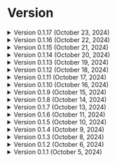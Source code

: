 # Version
<!-- v0.1.17 -->
<details>
<summary>Version 0.1.17 (October 23, 2024)</summary>
v0.1.17 (Beta 0, Build 1, Release 17)

* Added 1 custom question
</details>

<!-- v0.1.16 -->
<details>
<summary>Version 0.1.16 (October 22, 2024)</summary>
v0.1.16 (Beta 0, Build 1, Release 16)

* Added 1 custom question
</details>

<!-- v0.1.15 -->
<details>
<summary>Version 0.1.15 (October 21, 2024)</summary>
v0.1.15 (Beta 0, Build 1, Release 15)

* Added 1 custom question
</details>

<!-- v0.1.14 -->
<details>
<summary>Version 0.1.14 (October 20, 2024)</summary>
v0.1.14 (Beta 0, Build 1, Release 14)

* Added 1 custom question
</details>

<!-- v0.1.13 -->
<details>
<summary>Version 0.1.13 (October 19, 2024)</summary>
v0.1.13 (Beta 0, Build 1, Release 13)

* Added 2 custom questions
* Added legal format
* Added Privacy Policy
* Updated Terms of Service
</details>

<!-- v0.1.12 -->
<details>
<summary>Version 0.1.12 (October 18, 2024)</summary>
v0.1.12 (Beta 0, Build 1, Release 12)

* Added 1 custom question
</details>

<!-- v0.1.11 -->
<details>
<summary>Version 0.1.11 (October 17, 2024)</summary>
v0.1.11 (Beta 0, Build 1, Release 11)

* Added 2 custom questions
* Added win/loss/draw
* Bug fixes
</details>

<!-- v0.1.10 -->
<details>
<summary>Version 0.1.10 (October 16, 2024)</summary>
v0.1.10 (Beta 0, Build 1, Release 10)

* Added 1 custom question
* Added GB meet 1 scores
* Disabled visit tracker
</details>

<!-- v0.1.9 -->
<details>
<summary>Version 0.1.9 (October 15, 2024)</summary>
v0.1.9 (Beta 0, Build 1, Release 9)

* Added 1 custom question
* Added Terms of Service
</details>

<!-- v0.1.8 -->
<details>
<summary>Version 0.1.8 (October 14, 2024)</summary>
v0.1.8 (Beta 0, Build 1, Release 8)

* Added 4 custom questions
</details>

<!-- v0.1.7 -->
<details>
<summary>Version 0.1.7 (October 13, 2024)</summary>
v0.1.7 (Beta 0, Build 1, Release 7)

* Added 2 custom questions
</details>

<!-- v0.1.6 -->
<details>
<summary>Version 0.1.6 (October 11, 2024)</summary>
v0.1.6 (Beta 0, Build 1, Release 6)

* Added 6 custom questions
</details>

<!-- v0.1.5 -->
<details>
<summary>Version 0.1.5 (October 10, 2024)</summary>
v0.1.5 (Beta 0, Build 1, Release 5)

* Added 10 custom questions
</details>

<!-- v0.1.4 -->
<details>
<summary>Version 0.1.4 (October 9, 2024)</summary>
v0.1.4 (Beta 0, Build 1, Release 4)

* Added 10 custom questions
</details>

<!-- v0.1.3 -->
<details>
<summary>Version 0.1.3 (October 8, 2024)</summary>
v0.1.3 (Beta 0, Build 1, Release 3)

* Added 5 questions (2 custom, 1 hard, 1 medium, 1 easy)
</details>

<!-- v0.1.2 -->
<details>
<summary>Version 0.1.2 (October 6, 2024)</summary>
v0.1.2 (Beta 0, Build 1, Release 2)

* Added analytics
</details>

<!-- v0.1.1 -->
<details>
<summary>Version 0.1.1 (October 5, 2024)</summary>
v0.1.1 (Beta 0, Build 1, Release 1)

* Added dark mode (unstable release)
* Added GB portal
</details>
